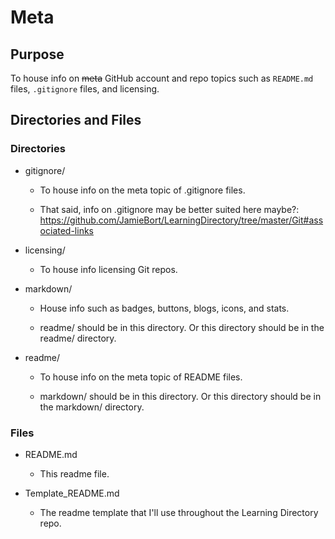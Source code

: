 # Meta

## Purpose

To house info on ~~meta~~ GitHub account and repo topics such as `README.md` files, `.gitignore` files, and licensing.

## Directories and Files

### Directories

- gitignore/

  - To house info on the meta topic of .gitignore files.

  - That said, info on .gitignore may be better suited here maybe?: https://github.com/JamieBort/LearningDirectory/tree/master/Git#associated-links

- licensing/

  - To house info licensing Git repos.

- markdown/

  - House info such as badges, buttons, blogs, icons, and stats.

  - readme/ should be in this directory. Or this directory should be in the readme/ directory.

- readme/

  - To house info on the meta topic of README files.

  - markdown/ should be in this directory. Or this directory should be in the markdown/ directory.

### Files

- README.md

  - This readme file.

- Template_README.md

  - The readme template that I'll use throughout the Learning Directory repo.
